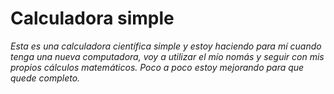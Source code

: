 # Calculadora simple

*Esta es una calculadora científica simple y estoy haciendo para mí cuando tenga una nueva computadora, voy a utilizar el mío nomás y seguir con mis propios cálculos matemáticos.
Poco a poco estoy mejorando para que quede completo.*
